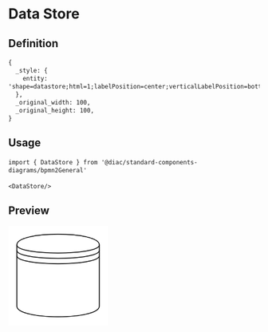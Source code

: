 # Data Store

## Definition

```
{
  _style: { 
    entity: 'shape=datastore;html=1;labelPosition=center;verticalLabelPosition=bottom;align=center;verticalAlign=top;',
  },
  _original_width: 100,
  _original_height: 100,
}
```

## Usage

```
import { DataStore } from '@diac/standard-components-diagrams/bpmn2General'

<DataStore/>
```

## Preview

<img src="./data-store.png" width="200"/>
